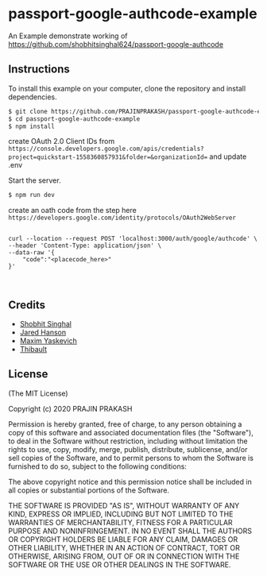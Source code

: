 # passport-google-authcode-example
An Example demonstrate working of https://github.com/shobhitsinghal624/passport-google-authcode


## Instructions

To install this example on your computer, clone the repository and install
dependencies.

```bash
$ git clone https://github.com/PRAJINPRAKASH/passport-google-authcode-example.git
$ cd passport-google-authcode-example
$ npm install
```
create OAuth 2.0 Client IDs from `https://console.developers.google.com/apis/credentials?project=quickstart-1558360857931&folder=&organizationId=`  and update .env



Start the server.

```bash
$ npm run dev
```

create an oath code from the step here `https://developers.google.com/identity/protocols/OAuth2WebServer` 


```

curl --location --request POST 'localhost:3000/auth/google/authcode' \
--header 'Content-Type: application/json' \
--data-raw '{
	"code":"<placecode_here>"
}'



```

## Credits

  - [Shobhit Singhal](https://github.com/shobhitsinghal624)
  - [Jared Hanson](https://github.com/jaredhanson)
  - [Maxim Yaskevich](https://github.com/myaskevich)
  - [Thibault](https://github.com/melkir)

## License

(The MIT License)

Copyright (c) 2020 PRAJIN PRAKASH

Permission is hereby granted, free of charge, to any person obtaining a copy of
this software and associated documentation files (the "Software"), to deal in
the Software without restriction, including without limitation the rights to
use, copy, modify, merge, publish, distribute, sublicense, and/or sell copies of
the Software, and to permit persons to whom the Software is furnished to do so,
subject to the following conditions:

The above copyright notice and this permission notice shall be included in all
copies or substantial portions of the Software.

THE SOFTWARE IS PROVIDED "AS IS", WITHOUT WARRANTY OF ANY KIND, EXPRESS OR
IMPLIED, INCLUDING BUT NOT LIMITED TO THE WARRANTIES OF MERCHANTABILITY, FITNESS
FOR A PARTICULAR PURPOSE AND NONINFRINGEMENT. IN NO EVENT SHALL THE AUTHORS OR
COPYRIGHT HOLDERS BE LIABLE FOR ANY CLAIM, DAMAGES OR OTHER LIABILITY, WHETHER
IN AN ACTION OF CONTRACT, TORT OR OTHERWISE, ARISING FROM, OUT OF OR IN
CONNECTION WITH THE SOFTWARE OR THE USE OR OTHER DEALINGS IN THE SOFTWARE.
